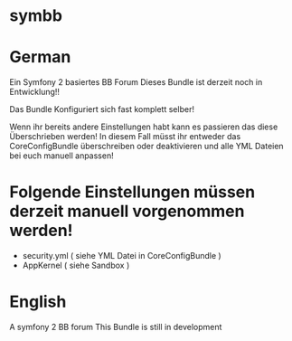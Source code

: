 symbb
==

German
===
Ein Symfony 2 basiertes BB Forum
Dieses Bundle ist derzeit noch in Entwicklung!!

Das Bundle Konfiguriert sich fast komplett selber!

Wenn ihr bereits andere Einstellungen habt kann es passieren das diese Überschrieben werden!
In diesem Fall müsst ihr entweder das CoreConfigBundle überschreiben oder deaktivieren und alle YML Dateien bei euch manuell anpassen!

Folgende Einstellungen müssen derzeit manuell vorgenommen werden!
====
- security.yml ( siehe YML Datei in CoreConfigBundle )
- AppKernel ( siehe Sandbox )

English
===
A symfony 2 BB forum
This Bundle is still in development

